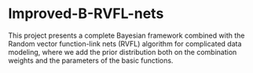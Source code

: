 # Improved-B-RVFL-nets
This project presents a complete Bayesian framework combined with the Random vector function-link nets (RVFL) algorithm for complicated data modeling, where we add the prior distribution both on the combination weights and the parameters of the basic functions.
